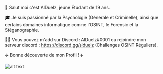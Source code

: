 👋 Salut moi c'est AlDuelz, jeune Étudiant de 19 ans.

🎓 Je suis passionné par la Psychologie (Générale et Criminelle), ainsi que certains domaines informatique comme l'OSINT, le Forensic et la Stéganographie.

👨‍🎓  Vous pouvez m'add sur Discord : AlDuelz#0001 ou rejoindre mon serveur discord : https://discord.gg/alduelz (Challenges OSINT Réguliers).

✈️ Bonne découverte de mon Profil ! ✈️

![alt text](https://i.imgur.com/JFlmg4a.gif)
